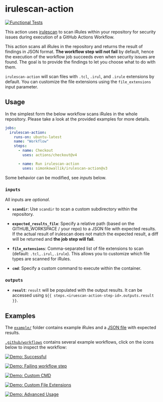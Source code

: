 # irulescan-action

[![Functional Tests](https://github.com/simonkowallik/irulescan-action/actions/workflows/functional_tests.yaml/badge.svg)](https://github.com/simonkowallik/irulescan-action/actions/workflows/functional_tests.yaml)

This action uses [irulescan](https://github.com/simonkowallik/irulescan) to scan iRules within your repository for security issues during execution of a GitHub Actions Workflow.

This action scans all iRules in the repository and returns the result of findings in JSON format. __The workflow step will not fail__ by default, hence the execution of the workflow job succeeds even when security issues are found. The goal is to provide the findings to let you choose what to do with them.

`irulescan-action` will scan files with `.tcl`, `.irul`, and `.irule` extensions by default. You can customize the file extensions using the `file_extensions` input parameter.

## Usage

In the simplest form the below workflow scans iRules in the whole repository. Please take a look at the provided examples for more details.

```yaml
jobs:
  irulescan-action:
    runs-on: ubuntu-latest
    name: "Workflow"
    steps:
      - name: Checkout
        uses: actions/checkout@v4

      - name: Run irulescan-action
        uses: simonkowallik/irulescan-action@v3
```

Some behavior can be modified, see *inputs* below.

### `inputs`

All inputs are *optional*.

- **`scandir`**: Use `scandir` to scan a custom subdirectory within the repository.

- **`expected_results_file`**: Specify a relative path (based on the GITHUB_WORKSPACE / your repo) to a JSON file with expected results. If the actual result of irulescan does not match the expected result, a diff will be returned and __the job step will fail__.

- **`file_extensions`**: Comma-separated list of file extensions to scan (default: `.tcl,.irul,.irule`). This allows you to customize which file types are scanned for iRules.

- **`cmd`**: Specify a custom command to execute within the container.

### `outputs`

- **`result`**: `result` will be populated with the output results. It can be accessed using `${{ steps.<iruescan-action-step-id>.outputs.result }}`.

## Examples

The [`example/`](example/) folder contains example iRules and a [JSON file](examples/expected_results.json) with expected results.

[`.github/workflows`](.github/workflows) contains several example workflows, click on the icons below to inspect the workflow:
  
  [![Demo: Successful](https://img.shields.io/github/actions/workflow/status/simonkowallik/irulescan-action/example_success.yaml?style=for-the-badge&label=Demo%3A%20Successful)](.github/workflows/example_success.yaml)
  
  [![Demo: Failing workflow step](https://img.shields.io/github/actions/workflow/status/simonkowallik/irulescan-action/example_failure.yaml?style=for-the-badge&label=Demo%3A%20Failing%20workflow%20step)](.github/workflows/example_failure.yaml)
  
  [![Demo: Custom CMD](https://img.shields.io/github/actions/workflow/status/simonkowallik/irulescan-action/example_custom_cmd.yaml?style=for-the-badge&label=Demo%3A%20Custom%20CMD)](.github/workflows/example_custom_cmd.yaml)
  
  [![Demo: Custom File Extensions](https://img.shields.io/github/actions/workflow/status/simonkowallik/irulescan-action/example_custom_extensions.yaml?style=for-the-badge&label=Demo%3A%20Custom%20File%20Extensions)](.github/workflows/example_custom_extensions.yaml)
  
  [![Demo: Advanced Usage](https://img.shields.io/github/actions/workflow/status/simonkowallik/irulescan-action/example_advanced.yaml?style=for-the-badge&label=Demo%3A%20Advanced%20Usage)](.github/workflows/example_advanced.yaml)
